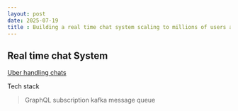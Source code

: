 ```yaml
---
layout: post 
date: 2025-07-19
title : Building a real time chat system scaling to millions of users and to agents 
---
```


## Real time chat System 

[Uber handling chats](https://www.uber.com/en-IN/blog/building-scalable-real-time-chat/?uclick_id=6cf2cf2b-be62-4528-9d57-513890d04bb8)

Tech stack 
> GraphQL subscription 
> kafka message queue


